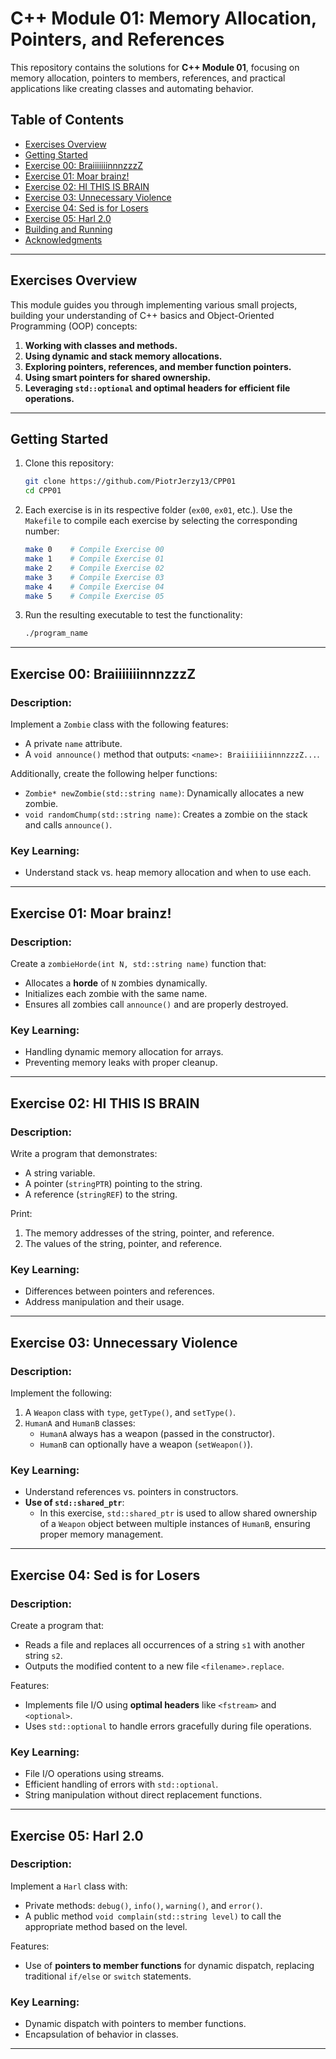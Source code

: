 # C++ Module 01: Memory Allocation, Pointers, and References

This repository contains the solutions for **C++ Module 01**, focusing on memory allocation, pointers to members, references, and practical applications like creating classes and automating behavior.

## Table of Contents

- [Exercises Overview](#exercises-overview)
- [Getting Started](#getting-started)
- [Exercise 00: BraiiiiiiinnnzzzZ](#exercise-00-braiiiiiiinnnzzzz)
- [Exercise 01: Moar brainz!](#exercise-01-moar-brainz)
- [Exercise 02: HI THIS IS BRAIN](#exercise-02-hi-this-is-brain)
- [Exercise 03: Unnecessary Violence](#exercise-03-unnecessary-violence)
- [Exercise 04: Sed is for Losers](#exercise-04-sed-is-for-losers)
- [Exercise 05: Harl 2.0](#exercise-05-harl-20)
- [Building and Running](#building-and-running)
- [Acknowledgments](#acknowledgments)

---

## Exercises Overview

This module guides you through implementing various small projects, building your understanding of C++ basics and Object-Oriented Programming (OOP) concepts:

1. **Working with classes and methods.**
2. **Using dynamic and stack memory allocations.**
3. **Exploring pointers, references, and member function pointers.**
4. **Using smart pointers for shared ownership.**
5. **Leveraging `std::optional` and optimal headers for efficient file operations.**

---

## Getting Started

1. Clone this repository:
   ```bash
   git clone https://github.com/PiotrJerzy13/CPP01
   cd CPP01
   ```

2. Each exercise is in its respective folder (`ex00`, `ex01`, etc.). Use the `Makefile` to compile each exercise by selecting the corresponding number:
   ```bash
   make 0    # Compile Exercise 00
   make 1    # Compile Exercise 01
   make 2    # Compile Exercise 02
   make 3    # Compile Exercise 03
   make 4    # Compile Exercise 04
   make 5    # Compile Exercise 05
   ```

3. Run the resulting executable to test the functionality:
   ```bash
   ./program_name
   ```
---

## Exercise 00: BraiiiiiiinnnzzzZ

### Description:
Implement a `Zombie` class with the following features:
- A private `name` attribute.
- A `void announce()` method that outputs: `<name>: BraiiiiiiinnnzzzZ...`.

Additionally, create the following helper functions:
- `Zombie* newZombie(std::string name)`: Dynamically allocates a new zombie.
- `void randomChump(std::string name)`: Creates a zombie on the stack and calls `announce()`.

### Key Learning:
- Understand stack vs. heap memory allocation and when to use each.

---

## Exercise 01: Moar brainz!

### Description:
Create a `zombieHorde(int N, std::string name)` function that:
- Allocates a **horde** of `N` zombies dynamically.
- Initializes each zombie with the same name.
- Ensures all zombies call `announce()` and are properly destroyed.

### Key Learning:
- Handling dynamic memory allocation for arrays.
- Preventing memory leaks with proper cleanup.

---

## Exercise 02: HI THIS IS BRAIN

### Description:
Write a program that demonstrates:
- A string variable.
- A pointer (`stringPTR`) pointing to the string.
- A reference (`stringREF`) to the string.

Print:
1. The memory addresses of the string, pointer, and reference.
2. The values of the string, pointer, and reference.

### Key Learning:
- Differences between pointers and references.
- Address manipulation and their usage.

---

## Exercise 03: Unnecessary Violence

### Description:
Implement the following:
1. A `Weapon` class with `type`, `getType()`, and `setType()`.
2. `HumanA` and `HumanB` classes:
   - `HumanA` always has a weapon (passed in the constructor).
   - `HumanB` can optionally have a weapon (`setWeapon()`).

### Key Learning:
- Understand references vs. pointers in constructors.
- **Use of `std::shared_ptr`**:
  - In this exercise, `std::shared_ptr` is used to allow shared ownership of a `Weapon` object between multiple instances of `HumanB`, ensuring proper memory management.

---

## Exercise 04: Sed is for Losers

### Description:
Create a program that:
- Reads a file and replaces all occurrences of a string `s1` with another string `s2`.
- Outputs the modified content to a new file `<filename>.replace`.

Features:
- Implements file I/O using **optimal headers** like `<fstream>` and `<optional>`.
- Uses `std::optional` to handle errors gracefully during file operations.

### Key Learning:
- File I/O operations using streams.
- Efficient handling of errors with `std::optional`.
- String manipulation without direct replacement functions.

---

## Exercise 05: Harl 2.0

### Description:
Implement a `Harl` class with:
- Private methods: `debug()`, `info()`, `warning()`, and `error()`.
- A public method `void complain(std::string level)` to call the appropriate method based on the level.

Features:
- Use of **pointers to member functions** for dynamic dispatch, replacing traditional `if/else` or `switch` statements.

### Key Learning:
- Dynamic dispatch with pointers to member functions.
- Encapsulation of behavior in classes.

---
